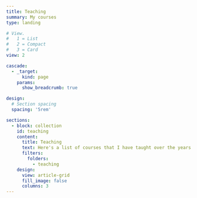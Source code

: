 ```yaml
---
title: Teaching
summary: My courses
type: landing

# View.
#   1 = List
#   2 = Compact
#   3 = Card
view: 2

cascade:
  - _target:
      kind: page
    params:
      show_breadcrumb: true

design:
  # Section spacing
  spacing: '5rem'

sections:
  - block: collection
    id: teaching
    content:
      title: Teaching
      text: Here's a list of courses that I have taught over the years. Course icons were created using Birdtrack Notation via ChatGPT-4.1.
      filters:
        folders:
          - teaching
    design:
      view: article-grid
      fill_image: false
      columns: 3
---
```


